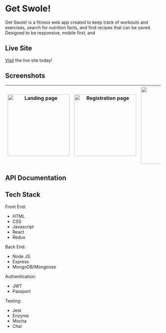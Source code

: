 # Get Swole!

Get Swole! is a fitness web app created to keep track of workouts and exercises, search for nutrition facts, and find recipes that can be saved. Designed to be responsive, mobile first, and 

## Live Site
[Visit](https://get-swole-app.herokuapp.com/) the live site today!

## Screenshots

|<img alt ='Landing page' src='https://photos.app.goo.gl/AAEix3nStfGEjtNy5' width='200'>|<img alt ='Registration page' src='https://photos.app.goo.gl/cK925sgzwwJHZy3Y7' width='200'>|<img alt ='Navigation' src='https://drive.google.com/open?id=1zyBd6tkevjPQUunYuvibxl2XOTccMPmq' width='250'>|<img alt ='Workout Page' src='https://drive.google.com/open?id=1zEOI5FMF4lPFDXyWRVOekPjan_hQcUAm' width='250'>|
|:---:|:---:|:---:|:---:|


## API Documentation

## Tech Stack

Front End:
- HTML
- CSS
- Javascript
- React
- Redux

Back End:
- Node JS
- Express
- MongoDB/Mongoose

Authentication:
- JWT
- Passport

Testing:
- Jest
- Enzyme
- Mocha
- Chai
